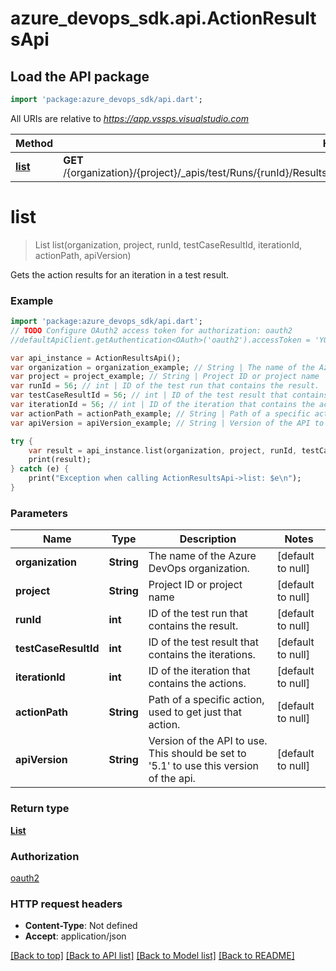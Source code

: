# azure_devops_sdk.api.ActionResultsApi

## Load the API package
```dart
import 'package:azure_devops_sdk/api.dart';
```

All URIs are relative to *https://app.vssps.visualstudio.com*

Method | HTTP request | Description
------------- | ------------- | -------------
[**list**](ActionResultsApi.md#list) | **GET** /{organization}/{project}/_apis/test/Runs/{runId}/Results/{testCaseResultId}/Iterations/{iterationId}/actionresults/{actionPath} | 


# **list**
> List<TestActionResultModel> list(organization, project, runId, testCaseResultId, iterationId, actionPath, apiVersion)



Gets the action results for an iteration in a test result.

### Example 
```dart
import 'package:azure_devops_sdk/api.dart';
// TODO Configure OAuth2 access token for authorization: oauth2
//defaultApiClient.getAuthentication<OAuth>('oauth2').accessToken = 'YOUR_ACCESS_TOKEN';

var api_instance = ActionResultsApi();
var organization = organization_example; // String | The name of the Azure DevOps organization.
var project = project_example; // String | Project ID or project name
var runId = 56; // int | ID of the test run that contains the result.
var testCaseResultId = 56; // int | ID of the test result that contains the iterations.
var iterationId = 56; // int | ID of the iteration that contains the actions.
var actionPath = actionPath_example; // String | Path of a specific action, used to get just that action.
var apiVersion = apiVersion_example; // String | Version of the API to use.  This should be set to '5.1' to use this version of the api.

try { 
    var result = api_instance.list(organization, project, runId, testCaseResultId, iterationId, actionPath, apiVersion);
    print(result);
} catch (e) {
    print("Exception when calling ActionResultsApi->list: $e\n");
}
```

### Parameters

Name | Type | Description  | Notes
------------- | ------------- | ------------- | -------------
 **organization** | **String**| The name of the Azure DevOps organization. | [default to null]
 **project** | **String**| Project ID or project name | [default to null]
 **runId** | **int**| ID of the test run that contains the result. | [default to null]
 **testCaseResultId** | **int**| ID of the test result that contains the iterations. | [default to null]
 **iterationId** | **int**| ID of the iteration that contains the actions. | [default to null]
 **actionPath** | **String**| Path of a specific action, used to get just that action. | [default to null]
 **apiVersion** | **String**| Version of the API to use.  This should be set to &#39;5.1&#39; to use this version of the api. | [default to null]

### Return type

[**List<TestActionResultModel>**](TestActionResultModel.md)

### Authorization

[oauth2](../README.md#oauth2)

### HTTP request headers

 - **Content-Type**: Not defined
 - **Accept**: application/json

[[Back to top]](#) [[Back to API list]](../README.md#documentation-for-api-endpoints) [[Back to Model list]](../README.md#documentation-for-models) [[Back to README]](../README.md)

